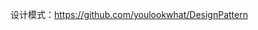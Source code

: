 设计模式：<a href="https://github.com/youlookwhat/DesignPattern">https://github.com/youlookwhat/DesignPattern</a>